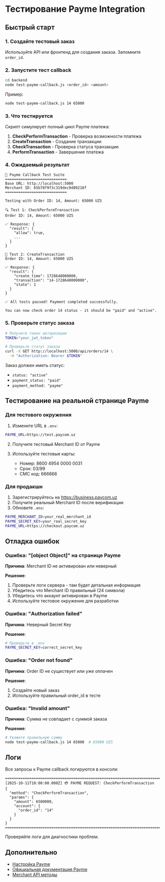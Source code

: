 # Тестирование Payme Integration

## Быстрый старт

### 1. Создайте тестовый заказ

Используйте API или фронтенд для создания заказа. Запомните `order_id`.

### 2. Запустите тест callback

```bash
cd backend
node test-payme-callback.js <order_id> <amount>
```

Пример:
```bash
node test-payme-callback.js 14 65000
```

### 3. Что тестируется

Скрипт симулирует полный цикл Payme платежа:

1. **CheckPerformTransaction** - Проверка возможности платежа
2. **CreateTransaction** - Создание транзакции
3. **CheckTransaction** - Проверка статуса транзакции
4. **PerformTransaction** - Завершение платежа

### 4. Ожидаемый результат

```
🚀 Payme Callback Test Suite
============================
Base URL: http://localhost:5000
Merchant ID: 65b78f9f3c319dec9d89218f
============================

Testing with Order ID: 14, Amount: 65000 UZS

🔍 Test 1: CheckPerformTransaction
Order ID: 14, Amount: 65000 UZS

✅ Response: {
  "result": {
    "allow": true,
    ...
  }
}

📝 Test 2: CreateTransaction
Order ID: 14, Amount: 65000 UZS

✅ Response: {
  "result": {
    "create_time": 1728648000000,
    "transaction": "14-1728648000000",
    "state": 1
  }
}

✅ All tests passed! Payment completed successfully.

You can now check order 14 status - it should be "paid" and "active".
```

### 5. Проверьте статус заказа

```bash
# Получите токен авторизации
TOKEN="your_jwt_token"

# Проверьте статус заказа
curl -X GET http://localhost:5000/api/orders/14 \
  -H "Authorization: Bearer $TOKEN"
```

Заказ должен иметь статус:
- `status: "active"`
- `payment_status: "paid"`
- `payment_method: "payme"`

## Тестирование на реальной странице Payme

### Для тестового окружения

1. Измените URL в `.env`:
```bash
PAYME_URL=https://test.paycom.uz
```

2. Получите тестовый Merchant ID от Payme

3. Используйте тестовые карты:
   - Номер: 8600 4954 0000 0031
   - Срок: 03/99
   - СМС код: 666666

### Для продакшн

1. Зарегистрируйтесь на https://business.paycom.uz
2. Получите реальный Merchant ID после верификации
3. Обновите `.env`:
```bash
PAYME_MERCHANT_ID=your_real_merchant_id
PAYME_SECRET_KEY=your_real_secret_key
PAYME_URL=https://checkout.paycom.uz
```

## Отладка ошибок

### Ошибка: "[object Object]" на странице Payme

**Причина**: Merchant ID не активирован или неверный

**Решение**:
1. Проверьте логи сервера - там будет детальная информация
2. Убедитесь что Merchant ID правильный (24 символа)
3. Убедитесь что аккаунт активирован в Payme
4. Используйте тестовое окружение для разработки

### Ошибка: "Authorization failed"

**Причина**: Неверный Secret Key

**Решение**:
```bash
# Проверьте в .env
PAYME_SECRET_KEY=correct_secret_key
```

### Ошибка: "Order not found"

**Причина**: Order ID не существует или уже оплачен

**Решение**:
1. Создайте новый заказ
2. Используйте правильный order_id в тесте

### Ошибка: "Invalid amount"

**Причина**: Сумма не совпадает с суммой заказа

**Решение**:
```bash
# Укажите правильную сумму
node test-payme-callback.js 14 65000  # 65000 UZS
```

## Логи

Все запросы к Payme callback логируются в консоли:

```
================================================================================
[2025-10-11T10:00:00.000Z] 💳 PAYME REQUEST: CheckPerformTransaction
{
  "method": "CheckPerformTransaction",
  "params": {
    "amount": 6500000,
    "account": {
      "order_id": "14"
    }
  }
}
================================================================================
```

Проверяйте логи для диагностики проблем.

## Дополнительно

- [Настройка Payme](./PAYME_SETUP.md)
- [Официальная документация Payme](https://developer.help.paycom.uz)
- [Merchant API методы](https://developer.help.paycom.uz/metody-merchant-api)
